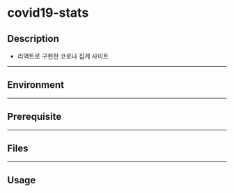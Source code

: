 # covid19-stats
## Description
- 리액트로 구현한 코로나 집계 사이트

---
## Environment

---
## Prerequisite

---
## Files

---
## Usage